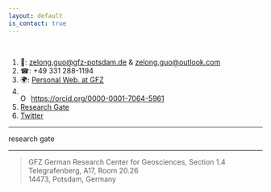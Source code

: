 ```yaml
---
layout: default
is_contact: true
---
```


<br>

1. &#128231;: zelong.guo@gfz-potsdam.de & zelong.guo@outlook.com  
2. &#9742;: +49 331 288-1194  
3. &#127757;: [Personal Web. at GFZ](https://www.gfz-potsdam.de/en/staff/zelong-guo/sec14/)
4. <div itemscope itemtype="https://schema.org/Person"><a itemprop="sameAs" content="https://orcid.org/0000-0001-7064-5961" href="https://orcid.org/0000-0001-7064-5961" target="orcid.widget" rel="me noopener noreferrer" style="vertical-align:top;"><img src="https://orcid.org/sites/default/files/images/orcid_16x16.png" style="width:1em;margin-right:.5em;" alt="ORCID iD icon">https://orcid.org/0000-0001-7064-5961</a></div>
5. [Research Gate](https://www.researchgate.net/profile/Zelong-Guo)  
6. [Twitter](https://twitter.com/zelong_guo)  

---
<link rel="stylesheet" href="./academicons/css/academicons.min.css"/>
<i class="ai ai-google-scholar ai-2x ai-pull-left"></i>research gate

<!-- This example uses <i> element with:
1. the `fa-solid` style class for solid style
2. the `user` icon with the `fa-` prefix -->
<i class="fa-solid fa-user"></i>

<!-- Or you can use a <span> element, with classes applied in the same way -->
<span class="fa-solid fa-user"></span>

***

> GFZ German Research Center for Geosciences, Section 1.4   
Telegrafenberg, A17, Room 20.26  
14473, Potsdam, Germany

<br>
